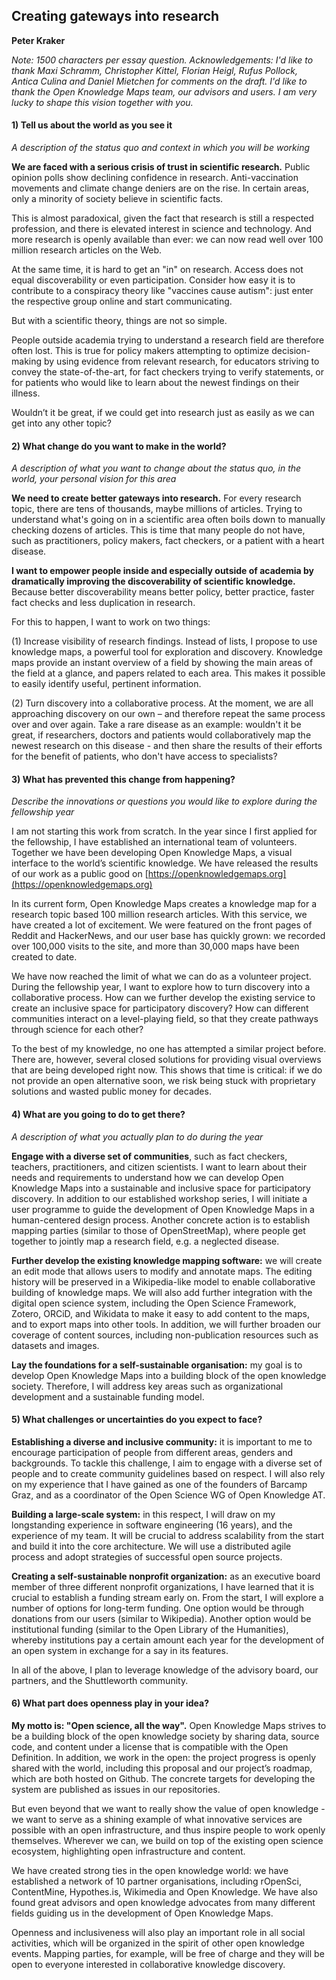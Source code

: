 ## Creating gateways into research

**Peter Kraker**

*Note: 1500 characters per essay question.*
*Acknowledgements: I'd like to thank Maxi Schramm, Christopher Kittel, Florian Heigl, Rufus Pollock, Antica Culina and Daniel Mietchen for comments on the draft. I'd like to thank the Open Knowledge Maps team, our advisors and users. I am very lucky to shape this vision together with you.* 

#### 1) Tell us about the world as you see it 
*A description of the status quo and context in which you will be working*

**We are faced with a serious crisis of trust in scientific research.** Public opinion polls show declining confidence in research. Anti-vaccination movements and climate change deniers are on the rise. In certain areas, only a minority of society believe in scientific facts.

This is almost paradoxical, given the fact that research is still a respected profession, and there is elevated interest in science and technology. And more research is openly available than ever: we can now read well over 100 million research articles on the Web.

At the same time, it is hard to get an "in" on research. Access does not equal discoverability or even participation. Consider how easy it is to contribute to a conspiracy theory like "vaccines cause autism": just enter the respective group online and start communicating. 

But with a scientific theory, things are not so simple.

People outside academia trying to understand a research field are therefore often lost. This is true for policy makers attempting to optimize decision-making by using evidence from relevant research, for educators striving to convey the state-of-the-art, for fact checkers trying to verify statements, or for patients who would like to learn about the newest findings on their illness.

Wouldn’t it be great, if we could get into research just as easily as we can get into any other topic?


#### 2) What change do you want to make in the world?
*A description of what you want to change about the status quo, in the world, your personal vision for this area*

**We need to create better gateways into research.** For every research topic, there are tens of thousands, maybe millions of articles. Trying to understand what's going on in a scientific area often boils down to manually checking dozens of articles. This is time that many people do not have, such as practitioners, policy makers, fact checkers, or a patient with a heart disease.

**I want to empower people inside and especially outside of academia by dramatically improving the discoverability of scientific knowledge.** Because better discoverability means better policy, better practice, faster fact checks and less duplication in research.

For this to happen, I want to work on two things:

(1) Increase visibility of research findings. Instead of lists, I propose to use knowledge maps, a powerful tool for exploration and discovery. Knowledge maps provide an instant overview of a field by showing the main areas of the field at a glance, and papers related to each area. This makes it possible to easily identify useful, pertinent information.

(2) Turn discovery into a collaborative process. At the moment, we are all approaching discovery on our own – and therefore repeat the same process over and over again. Take a rare disease as an example: wouldn't it be great, if researchers, doctors and patients would collaboratively map the newest research on this disease - and then share the results of their efforts for the benefit of patients, who don't have access to specialists?


#### 3) What has prevented this change from happening? 

*Describe the innovations or questions you would like to explore during the fellowship year*

I am not starting this work from scratch. In the year since I first applied for the fellowship, I have established an international team of volunteers. Together we have been developing Open Knowledge Maps, a visual interface to the world’s scientific knowledge. We have released the results of our work as a public good on [https://openknowledgemaps.org](https://openknowledgemaps.org)

In its current form, Open Knowledge Maps creates a knowledge map for a research topic based 100 million research articles. With this service, we have created a lot of excitement. We were featured on the front pages of Reddit and HackerNews, and our user base has quickly grown: we recorded over 100,000 visits to the site, and more than 30,000 maps have been created to date.

We have now reached the limit of what we can do as a volunteer project. During the fellowship year, I want to explore how to turn discovery into a collaborative process. How can we further develop the existing service to create an inclusive space for participatory discovery? How can different communities interact on a level-playing field, so that they create pathways through science for each other?

To the best of my knowledge, no one has attempted a similar project before. There are, however, several closed solutions for providing visual overviews that are being developed right now. This shows that time is critical: if we do not provide an open alternative soon, we risk being stuck with proprietary solutions and wasted public money for decades.

#### 4) What are you going to do to get there? 

*A description of what you actually plan to do during the year*

**Engage with a diverse set of communities**, such as fact checkers, teachers, practitioners, and citizen scientists. I want to learn about their needs and requirements to understand how we can develop Open Knowledge Maps into a sustainable and inclusive space for participatory discovery. In addition to our established workshop series, I will initiate a user programme to guide the development of Open Knowledge Maps in a human-centered design process. Another concrete action is to establish mapping parties (similar to those of OpenStreetMap), where people get together to jointly map a research field, e.g. a neglected disease.

**Further develop the existing knowledge mapping software:** we will create an edit mode that allows users to modify and annotate maps. The editing history will be preserved in a Wikipedia-like model to enable collaborative building of knowledge maps. We will also add further integration with the digital open science system, including the Open Science Framework, Zotero, ORCiD, and Wikidata to make it easy to add content to the maps, and to export maps into other tools. In addition, we will further broaden our coverage of content sources, including non-publication resources such as datasets and images.

**Lay the foundations for a self-sustainable organisation:** my goal is to develop Open Knowledge Maps into a building block of the open knowledge society. Therefore, I will address key areas such as organizational development and a sustainable funding model.
 

#### 5) What challenges or uncertainties do you expect to face?

**Establishing a diverse and inclusive community:** it is important to me to encourage participation of people from different areas, genders and backgrounds. To tackle this challenge, I aim to engage with a diverse set of people and to create community guidelines based on respect. I will also rely on my experience that I have gained as one of the founders of Barcamp Graz, and as a coordinator of the Open Science WG of Open Knowledge AT.

**Building a large-scale system:** in this respect, I will draw on my longstanding experience in software engineering (16 years), and the experience of my team. It will be crucial to address scalability from the start and build it into the core architecture. We will use a distributed agile process and adopt strategies of successful open source projects.

**Creating a self-sustainable nonprofit organization:** as an executive board member of three different nonprofit organizations, I have learned that it is crucial to establish a funding stream early on. From the start, I will explore a number of options for long-term funding. One option would be through donations from our users (similar to Wikipedia). Another option would be institutional funding (similar to the Open Library of the Humanities), whereby institutions pay a certain amount each year for the development of an open system in exchange for a say in its features.

In all of the above, I plan to leverage knowledge of the advisory board, our partners, and the Shuttleworth community.

#### 6) What part does openness play in your idea?

**My motto is: "Open science, all the way".** Open Knowledge Maps strives to be a building block of the open knowledge society by sharing data, source code, and content under a license that is compatible with the Open Definition. In addition, we work in the open: the project progress is openly shared with the world, including this proposal and our project’s roadmap, which are both hosted on Github. The concrete targets for developing the system are published as issues in our repositories.

But even beyond that we want to really show the value of open knowledge - we want to serve as a shining example of what innovative services are possible with an open infrastructure, and thus inspire people to work openly themselves. Wherever we can, we build on top of the existing open science ecosystem, highlighting open infrastructure and content.

We have created strong ties in the open knowledge world: we have established a network of 10 partner organisations, including rOpenSci, ContentMine, Hypothes.is, Wikimedia and Open Knowledge. We have also found great advisors and open knowledge advocates from many different fields guiding us in the development of Open Knowledge Maps.

Openness and inclusiveness will also play an important role in all social activities, which will be organized in the spirit of other open knowledge events. Mapping parties, for example, will be free of charge and they will be open to everyone interested in collaborative knowledge discovery.
